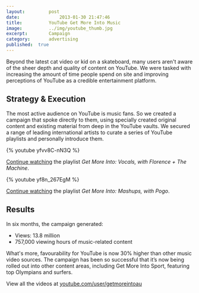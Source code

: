 ```yaml
---
layout:			post
date:				2013-01-30 21:47:46
title:			YouTube Get More Into Music
image:			../img/youtube_thumb.jpg
excerpt:		Campaign
category:		advertising
published:	true
---
```


Beyond the latest cat video or kid on a skateboard, many users aren't aware of the sheer depth and quality of content on YouTube. We were tasked with increasing the amount of time people spend on site and improving perceptions of YouTube as a credible entertainment platform.
			
## Strategy & Execution ##
			
The most active audience on YouTube is music fans. So we created a campaign that spoke directly to them, using specially created original content and existing material from deep in the YouTube vaults. We secured a range of leading international artists to curate a series of YouTube playlists and personally introduce them.

{% youtube yfvv8C-nN3Q %}

[Continue watching](http://www.youtube.com/watch?v=E--Exll86rg&list=PL63BCA3BA7DF8BF4F&index=2&feature=plpp_video) the playlist *Get More Into: Vocals, with Florence + The Machine*.
				
{% youtube yf8n_267EgM %}

[Continue watching](http://www.youtube.com/watch?v=nZIjGgRNyqs&list=PL96A28BB3FF716936&index=2&feature=plpp_video) the playlist *Get More Into: Mashups, with Pogo*.

<!-- ![]({{ site.baseurl }}img/youtube_banner.jpg)

![]({{ site.baseurl }}img/youtube_300x250_1.jpg)

![]({{ site.baseurl }}img/youtube_300x250_2.jpg)

![]({{ site.baseurl }}img/youtube_300x250_3.jpg)

![]({{ site.baseurl }}img/youtube_300x250_4.jpg) -->
			
## Results ##
			
In six months, the campaign generated:

* Views: 13.8 million
* 757,000 viewing hours of music-related content

What's more, favourability for YouTube is now 30% higher than other music video sources. The campaign has been so successful that it’s now being rolled out into other content areas, including Get More Into Sport, featuring top Olympians and surfers.

View all the videos at [youtube.com/user/getmoreintoau](http://www.youtube.com/user/getmoreintoau)